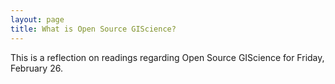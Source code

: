 ```yaml
---
layout: page
title: What is Open Source GIScience?
---
```


This is a reflection on readings regarding Open Source GIScience for Friday, February 26.
